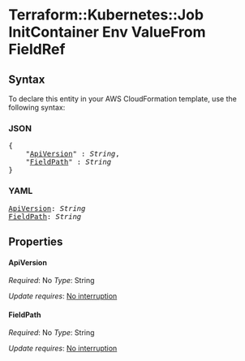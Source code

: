 # Terraform::Kubernetes::Job InitContainer Env ValueFrom FieldRef

## Syntax

To declare this entity in your AWS CloudFormation template, use the following syntax:

### JSON

<pre>
{
    "<a href="#apiversion" title="ApiVersion">ApiVersion</a>" : <i>String</i>,
    "<a href="#fieldpath" title="FieldPath">FieldPath</a>" : <i>String</i>
}
</pre>

### YAML

<pre>
<a href="#apiversion" title="ApiVersion">ApiVersion</a>: <i>String</i>
<a href="#fieldpath" title="FieldPath">FieldPath</a>: <i>String</i>
</pre>

## Properties

#### ApiVersion

_Required_: No
_Type_: String

_Update requires_: [No interruption](https://docs.aws.amazon.com/AWSCloudFormation/latest/UserGuide/using-cfn-updating-stacks-update-behaviors.html#update-no-interrupt)

#### FieldPath

_Required_: No
_Type_: String

_Update requires_: [No interruption](https://docs.aws.amazon.com/AWSCloudFormation/latest/UserGuide/using-cfn-updating-stacks-update-behaviors.html#update-no-interrupt)

